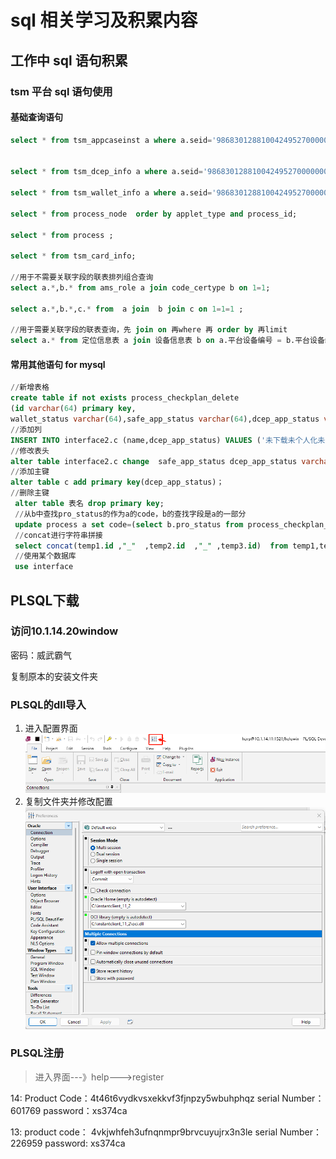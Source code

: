 
# sql 相关学习及积累内容

## 工作中 sql 语句积累

### tsm 平台 sql 语句使用

#### 基础查询语句

```sql
select * from tsm_appcaseinst a where a.seid='98683012881004249527000000000002';


select * from tsm_dcep_info a where a.seid='98683012881004249527000000000002';

select * from tsm_wallet_info a where a.seid='98683012881004249527000000000002';

select * from process_node  order by applet_type and process_id;

select * from process ;

select * from tsm_card_info;

//用于不需要关联字段的联表排列组合查询
select a.*,b.* from ams_role a join code_certype b on 1=1;

select a.*,b.*,c.* from  a join  b join c on 1=1=1 ;

//用于需要关联字段的联表查询，先 join on 再where 再 order by 再limit
select a.* from 定位信息表 a join 设备信息表 b on a.平台设备编号 = b.平台设备编号  where a.账户=? and b.IMEI=?  and （开始时间<=a.时间＜=结束时间 ）order by 定位时间 limit 0,10 ;
```

#### 常用其他语句 for mysql

```sql
//新增表格
create table if not exists process_checkplan_delete
(id varchar(64) primary key,
wallet_status varchar(64),safe_app_status varchar(64),dcep_app_status varchar(64),pro_status varchar(64),executing_node varchar(255));
//添加列
INSERT INTO interface2.c (name,dcep_app_status) VALUES ('未下载未个人化未开立','1110'),('已下载未个人化未开立','1210'),('已下载已个人化未开立','1220'),('已下载已个人化已开立','1220');
//修改表头
alter table interface2.c change  safe_app_status dcep_app_status varchar(64);
//添加主键
alter table c add primary key(dcep_app_status)；
//删除主键
 alter table 表名 drop primary key;
 //从b中查找pro_status的作为a的code，b的查找字段是a的一部分
 update process a set code=(select b.pro_status from process_checkplan_open b where a.name=concat("executing_node" ,b.id )) where a.name like 'executing_node%';
 //concat进行字符串拼接
 select concat(temp1.id ,"_"  ,temp2.id  ,"_" ,temp3.id)  from temp1,temp2,temp3;
 //使用某个数据库
 use interface
```

## PLSQL下载

### 访问10.1.14.20window

密码：威武霸气

复制原本的安装文件夹

### PLSQL的dll导入

1. 进入配置界面
![进入设置界面](/program/pictures/sql/1686572317725.png)
2. 复制文件夹并修改配置
![Alt text](/program/pictures/sql/1686572428684.png)

### PLSQL注册

> 进入界面---》help--->register

14:
Product Code：4t46t6vydkvsxekkvf3fjnpzy5wbuhphqz
serial Number：601769
password：xs374ca

13:
product code： 4vkjwhfeh3ufnqnmpr9brvcuyujrx3n3le
serial Number：226959
password: xs374ca